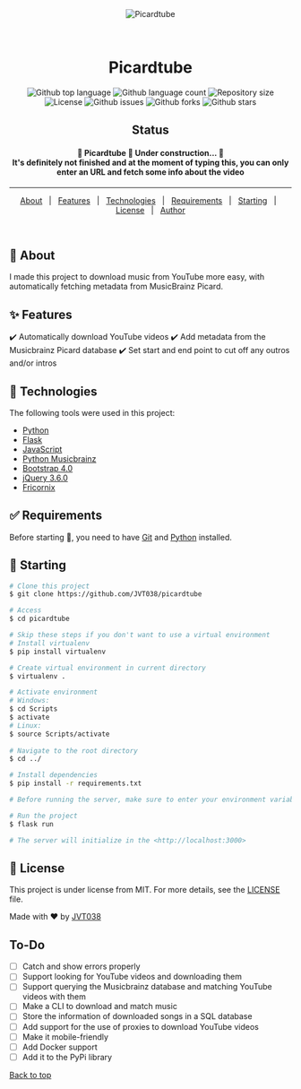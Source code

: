 <div align="center" id="top"> 
  <img src="./.github/app.gif" alt="Picardtube" />

  &#xa0;

  <!-- <a href="https://picardtube.netlify.app">Demo</a> -->
</div>

<h1 align="center">Picardtube</h1>

<p align="center">
  <img alt="Github top language" src="https://img.shields.io/github/languages/top/JVT038/picardtube?color=56BEB8">

  <img alt="Github language count" src="https://img.shields.io/github/languages/count/JVT038/picardtube?color=56BEB8">

  <img alt="Repository size" src="https://img.shields.io/github/repo-size/JVT038/picardtube?color=56BEB8">

  <img alt="License" src="https://img.shields.io/github/license/JVT038/picardtube?color=56BEB8">

  <img alt="Github issues" src="https://img.shields.io/github/issues/JVT038/picardtube?color=56BEB8" />

  <img alt="Github forks" src="https://img.shields.io/github/forks/JVT038/picardtube?color=56BEB8" />

  <img alt="Github stars" src="https://img.shields.io/github/stars/JVT038/picardtube?color=56BEB8" />
</p>

<h2 align="center">Status</h2>

<h4 align="center"> 
	🚧  Picardtube 🚀 Under construction...  🚧 <br/>
  It's definitely not finished and at the moment of typing this, you can only enter an URL and fetch some info about the video
</h4> 

<hr>

<p align="center">
  <a href="#dart-about">About</a> &#xa0; | &#xa0; 
  <a href="#sparkles-features">Features</a> &#xa0; | &#xa0;
  <a href="#rocket-technologies">Technologies</a> &#xa0; | &#xa0;
  <a href="#white_check_mark-requirements">Requirements</a> &#xa0; | &#xa0;
  <a href="#checkered_flag-starting">Starting</a> &#xa0; | &#xa0;
  <a href="#memo-license">License</a> &#xa0; | &#xa0;
  <a href="https://github.com/JVT038" target="_blank">Author</a>
</p>

<br>

## :dart: About ##

I made this project to download music from YouTube more easy, with automatically fetching metadata from MusicBrainz Picard. 

## :sparkles: Features ##

:heavy_check_mark: Automatically download YouTube videos
:heavy_check_mark: Add metadata from the Musicbrainz Picard database
:heavy_check_mark: Set start and end point to cut off any outros and/or intros

## :rocket: Technologies ##

The following tools were used in this project:

- [Python](https://python.org/)
- [Flask](https://flask.palletsprojects.com/en/2.0.x/)
- [JavaScript](https://www.javascript.com/)
- [Python Musicbrainz](https://python-musicbrainzngs.readthedocs.io)
- [Bootstrap 4.0](https://getbootstrap.com/docs/4.0)
- [jQuery 3.6.0](https://jquery.com/)
- [Fricornix](https://friconix.com/)

## :white_check_mark: Requirements ##

Before starting :checkered_flag:, you need to have [Git](https://git-scm.com) and [Python](https://python.org) installed.

## :checkered_flag: Starting ##
```bash
# Clone this project
$ git clone https://github.com/JVT038/picardtube

# Access
$ cd picardtube

# Skip these steps if you don't want to use a virtual environment
# Install virtualenv
$ pip install virtualenv

# Create virtual environment in current directory
$ virtualenv .

# Activate environment
# Windows:
$ cd Scripts
$ activate
# Linux:
$ source Scripts/activate
 
# Navigate to the root directory
$ cd ../

# Install dependencies
$ pip install -r requirements.txt

# Before running the server, make sure to enter your environment variables in example.flaskenv and rename example.flaskenv to .flaskenv, so remove 'example'.

# Run the project
$ flask run

# The server will initialize in the <http://localhost:3000>
```

## :memo: License ##

This project is under license from MIT. For more details, see the [LICENSE](LICENSE.md) file.


Made with :heart: by <a href="https://github.com/JVT038" target="_blank">JVT038</a>

## To-Do

- [ ] Catch and show errors properly
- [ ] Support looking for YouTube videos and downloading them
- [ ] Support querying the Musicbrainz database and matching YouTube videos with them
- [ ] Make a CLI to download and match music
- [ ] Store the information of downloaded songs in a SQL database
- [ ] Add support for the use of proxies to download YouTube videos
- [ ] Make it mobile-friendly
- [ ] Add Docker support
- [ ] Add it to the PyPi library
&#xa0;

<a href="#top">Back to top</a>
